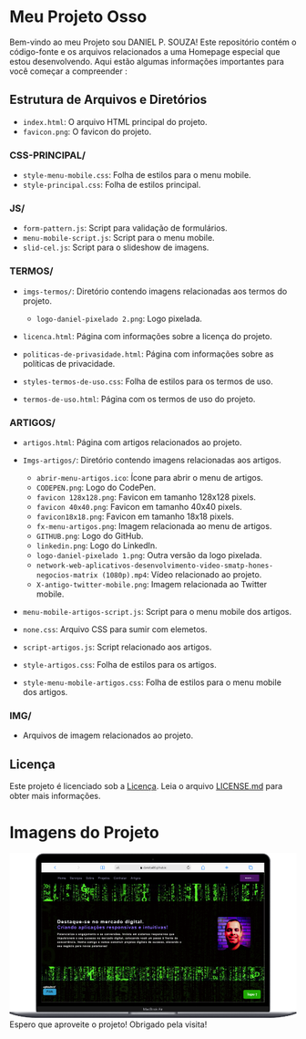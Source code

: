 # Meu Projeto Osso

Bem-vindo ao meu  Projeto sou DANIEL P. SOUZA! Este repositório contém o código-fonte e os arquivos relacionados a uma Homepage especial que estou desenvolvendo. Aqui estão algumas informações importantes para você começar a compreender :

## Estrutura de Arquivos e Diretórios

- `index.html`: O arquivo HTML principal do projeto.
- `favicon.png`: O favicon do projeto.

### CSS-PRINCIPAL/

- `style-menu-mobile.css`: Folha de estilos para o menu mobile.
- `style-principal.css`: Folha de estilos principal.

### JS/

- `form-pattern.js`: Script para validação de formulários.
- `menu-mobile-script.js`: Script para o menu mobile.
- `slid-cel.js`: Script para o slideshow de imagens.

### TERMOS/

- `imgs-termos/`: Diretório contendo imagens relacionadas aos termos do projeto.
  - `logo-daniel-pixelado 2.png`: Logo pixelada.

- `licenca.html`: Página com informações sobre a licença do projeto.
- `politicas-de-privasidade.html`: Página com informações sobre as políticas de privacidade.
- `styles-termos-de-uso.css`: Folha de estilos para os termos de uso.
- `termos-de-uso.html`: Página com os termos de uso do projeto.

### ARTIGOS/

- `artigos.html`: Página com artigos relacionados ao projeto.

- `Imgs-artigos/`: Diretório contendo imagens relacionadas aos artigos.
  - `abrir-menu-artigos.ico`: Ícone para abrir o menu de artigos.
  - `CODEPEN.png`: Logo do CodePen.
  - `favicon 128x128.png`: Favicon em tamanho 128x128 pixels.
  - `favicon 40x40.png`: Favicon em tamanho 40x40 pixels.
  - `favicon18x18.png`: Favicon em tamanho 18x18 pixels.
  - `fx-menu-artigos.png`: Imagem relacionada ao menu de artigos.
  - `GITHUB.png`: Logo do GitHub.
  - `linkedin.png`: Logo do LinkedIn.
  - `logo-daniel-pixelado 1.png`: Outra versão da logo pixelada.
  - `network-web-aplicativos-desenvolvimento-video-smatp-hones-negocios-matrix (1080p).mp4`: Vídeo relacionado ao projeto.
  - `X-antigo-twitter-mobile.png`: Imagem relacionada ao Twitter mobile.

- `menu-mobile-artigos-script.js`: Script para o menu mobile dos artigos.
- `none.css`: Arquivo CSS para sumir com elemetos.
- `script-artigos.js`: Script relacionado aos artigos.
- `style-artigos.css`: Folha de estilos para os artigos.
- `style-menu-mobile-artigos.css`: Folha de estilos para o menu mobile dos artigos.

### IMG/

- Arquivos de imagem relacionados ao projeto.


## Licença

Este projeto é licenciado sob a [Licença](link-para-licenca). Leia o arquivo [LICENSE.md](link-para-arquivo-de-licenca) para obter mais informações.


# Imagens do Projeto

![Texto alternativo](img/Macbook-Air-daniels436.github.io.png)
Espero que aproveite o projeto! Obrigado pela visita!
